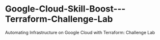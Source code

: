 # Google-Cloud-Skill-Boost---Terraform-Challenge-Lab
Automating Infrastructure on Google Cloud with Terraform: Challenge Lab
